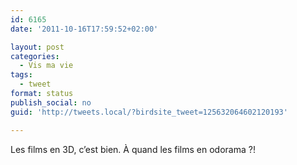 ```yaml
---
id: 6165
date: '2011-10-16T17:59:52+02:00'

layout: post
categories:
  - Vis ma vie
tags:
  - tweet
format: status
publish_social: no
guid: 'http://tweets.local/?birdsite_tweet=125632064602120193'

---
```


Les films en 3D, c’est bien. À quand les films en odorama ?!